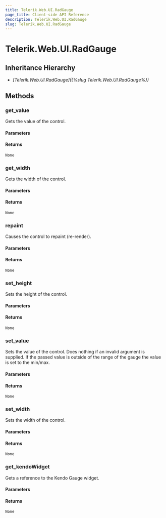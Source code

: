 ```yaml
---
title: Telerik.Web.UI.RadGauge
page_title: Client-side API Reference
description: Telerik.Web.UI.RadGauge
slug: Telerik.Web.UI.RadGauge
---
```


# Telerik.Web.UI.RadGauge  

## Inheritance Hierarchy

* *[Telerik.Web.UI.RadGauge]({%slug Telerik.Web.UI.RadGauge%})*

## Methods

###  get_value

Gets the value of the control.

#### Parameters

#### Returns

`None` 

###  get_width

Gets the width of the control.

#### Parameters

#### Returns

`None` 

###  repaint

Causes the control to repaint (re-render).

#### Parameters

#### Returns

`None` 

###  set_height

Sets the height of the control.

#### Parameters

#### Returns

`None` 

###  set_value

Sets the value of the control. Does nothing if an invalid argument is supplied. If the passed value is outside of the range of the gauge
                the value is set to the min/max.

#### Parameters

#### Returns

`None` 

###  set_width

Sets the width of the control.

#### Parameters

#### Returns

`None` 

###  get_kendoWidget

Gets a reference to the Kendo Gauge widget.

#### Parameters

#### Returns

`None` 


